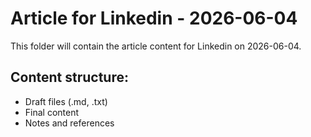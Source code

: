 # Article for Linkedin - 2026-06-04

This folder will contain the article content for Linkedin on 2026-06-04.

## Content structure:
- Draft files (.md, .txt)
- Final content
- Notes and references
